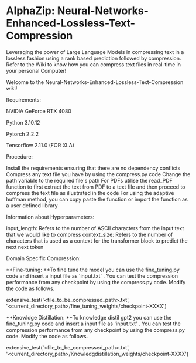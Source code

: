 # AlphaZip: Neural-Networks-Enhanced-Lossless-Text-Compression
Leveraging the power of Large Language Models in compressing text in a lossless fashion using a rank based prediction followed by compression.
Refer to the Wiki to know how you can compress text files in real-time in your personal Computer!

Welcome to the Neural-Networks-Enhanced-Lossless-Text-Compression wiki!

Requirements:

NVIDIA GeForce RTX 4080

Python 3.10.12

Pytorch 2.2.2

Tensorflow 2.11.0 (FOR XLA)

Procedure:

Install the requirements ensuring that there are no dependency conflicts
Compress any text file you have by using the compress.py code
Change the path variable to the required file's path
For PDFs utilise the read_PDF function to first extract the text from PDF to a text file and then proceed to compress the text file as illustrated in the code
For using the adaptive huffman method, you can copy paste the function or import the function as a user defined library

Information about Hyperparameters:

input_length: Refers to the number of ASCII characters from the input text that we would like to compress
context_size: Refers to the number of characters that is used as a context for the transformer block to predict the next next token

Domain Specific Compression:

**Fine-tuning: **To fine tune the model you can use the fine_tuning.py code and insert a input file as 'input.txt' . You can test the compression performance from any checkpoint by using the compress.py code. Modify the code as follows.

extensive_test('<file_to_be_compressed_path>.txt', '<current_directory_path>/fine_tuning_weights/checkpoint-XXXX')

**Knowldge Distillation: **To knowledge distil gpt2 you can use the fine_tuning.py code and insert a input file as 'input.txt' . You can test the compression performance from any checkpoint by using the compress.py code. Modify the code as follows.

extensive_test('<file_to_be_compressed_path>.txt', '<current_directory_path>/Knowledgdistillation_weights/checkpoint-XXXX')
